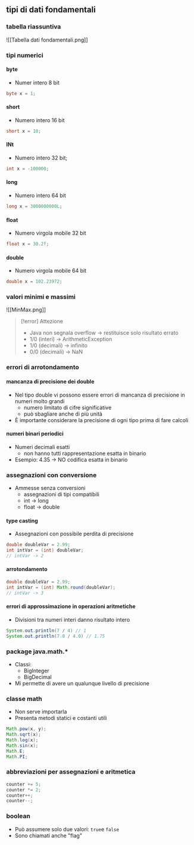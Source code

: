 ## tipi di dati fondamentali
### tabella riassuntiva
![[Tabella dati fondamentali.png]]
### tipi numerici
#### byte
- Numer intero 8 bit
```java
byte x = 1;
```

#### short
- Numero intero 16 bit
```java
short x = 10;
```
#### INt
- Numero intero 32 bit;
```java
int x = -100000;
```
#### long
- Numero intero 64 bit
```java
long x = 3000000000L;
```
#### float
- Numero virgola mobile 32 bit
```java
float x = 30.2f;
```
#### double
- Numero virgola mobile 64 bit
```java
double x = 102.23972;
```
### valori minimi e massimi
![[MinMax.png]]
> [!error] Attezione
> - Java non segnala overflow -> restituisce solo risultato errato
> - 1/0 (interi) -> ArithmeticException
> - 1/0 (decimali) -> infinito
> - 0/0 (decimali) -> NaN
### errori di arrotondamento
#### mancanza di precisione dei double
- Nel tipo double vi possono essere errori di mancanza di precisione in numeri molto grandi
	- numero limitato di cifre significative
	- può sbagliare anche di più unità
- È importante considerare la precisione di ogni tipo prima di fare calcoli
#### numeri binari periodici
- Numeri decimali esatti
	- non hanno tutti rappresentazione esatta in binario
- Esempio: 4.35 -> NO codifica esatta in binario
### assegnazioni con conversione
- Ammesse senza conversioni 
	- assegnazioni di tipi compatibili
	- int -> long
	- float -> double
#### type casting
- Assegnazioni con possibile perdita di precisione
```java
double doubleVar = 2.99;
int intVar = (int) doubleVar;
// intVar -> 2
```
#### arrotondamento
```java
double doubleVar = 2.99;
int intVar = (int) Math.round(doubleVar);
// intVar -> 3
```
#### errori di approssimazione in operazioni aritmetiche
- Divisioni tra numeri interi danno risultato intero
```java
System.out.println(7 / 4) // 1
System.out.println(7.0 / 4.0) // 1.75
```

### package java.math.*
- Classi:
	- BigInteger
	- BigDecimal
- Mi permette di avere un qualunque livello di precisione
### classe math
- Non serve importarla
- Presenta metodi statici e costanti utili
```java
Math.pow(x, y);
Math.sqrt(x);
Math.log(x); 
Math.sin(x);
Math.E;
Math.PI;
```
### abbreviazioni per assegnazioni e aritmetica
```java
counter += 5;
counter *= 2;
counter++;
counter--;
```

### boolean
- Può assumere solo due valori: ```true```e ```false```
- Sono chiamati anche "flag"
